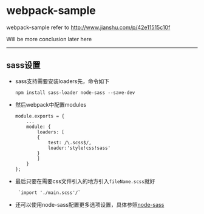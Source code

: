 # webpack-sample
 webpack-sample
 refer to http://www.jianshu.com/p/42e11515c10f

 Will be more conclusion later here
 ***

## sass设置

 * sass支持需要安装loaders先，命令如下

    `npm install sass-loader node-sass --save-dev`
 * 然后webpack中配置modules
    ```
    module.exports = {
        ...
        module: {
            loaders: [
            {
                test: /\.scss$/,
                loader:'style!css!sass'
            }
            ]
        }
    };
    ```

 * 最后只要在需要css文件引入的地方引入`fileName.scss`就好

        `import './main.scss'/`
 * 还可以使用node-sass配置更多选项设置，具体参照[node-sass](https://github.com/sass/node-sass)